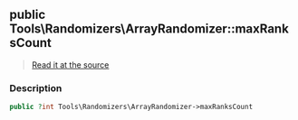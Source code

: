 ## public Tools\Randomizers\ArrayRandomizer::maxRanksCount

> [Read it at the source](https://github.com/julien-boudry/Condorcet/blob/master/src/Tools/Randomizers/ArrayRandomizer.php#L14)

### Description    

```php
public ?int Tools\Randomizers\ArrayRandomizer->maxRanksCount 
```


    